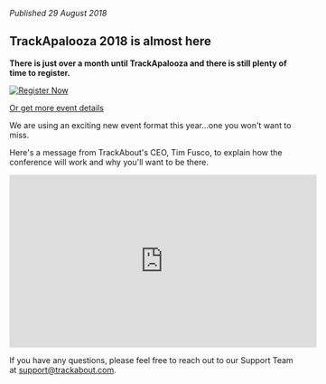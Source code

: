 *Published 29 August 2018*

## TrackApalooza 2018 is almost here

**There is just over a month until TrackApalooza and there is still plenty of time to register.**  

[![Register Now](https://gallery.mailchimp.com/63b99b6c28198bcc2d19dcbbb/images/15317c33-875a-45cf-aa00-836275f28a9e.png)](www.surverymonkey.com/r/TrackApalooza2018)  

[Or get more event details](https://www.surveymonkey.com/r/Trackapalooza2018)

We are using an exciting new event format this year...one you won't want to miss.

Here's a message from TrackAbout's CEO, Tim Fusco, to explain how the conference will work and why you'll want to be there. 


<iframe id="vp1hWxsk" title="Video Player" width="544" height="306" frameborder="0" src="https://s3.amazonaws.com/embed.animoto.com/play.html?w=swf/production/vp1&e=1535561444&f=hWxskDhafRtDiP5VAMQJNA&d=0&m=p&r=360p+480p+720p&volume=100&start_res=720p&i=m&asset_domain=s3-p.animoto.com&animoto_domain=animoto.com&options=autostart/loop" allowfullscreen></iframe>
  
  
If you have any questions, please feel free to reach out to our Support Team at <a href="mailto:support@trackabout.com">support@trackabout.com</a>.
